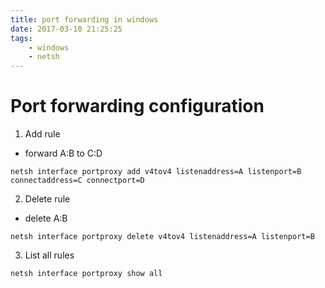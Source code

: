 ```yaml
---
title: port forwarding in windows
date: 2017-03-10 21:25:25
tags:
    - windows
    - netsh
---
```


# Port forwarding configuration

1. Add rule  
- forward A:B to C:D
```
netsh interface portproxy add v4tov4 listenaddress=A listenport=B connectaddress=C connectport=D
```
2. Delete rule
- delete A:B
```
netsh interface portproxy delete v4tov4 listenaddress=A listenport=B
```
3. List all rules
```
netsh interface portproxy show all
```